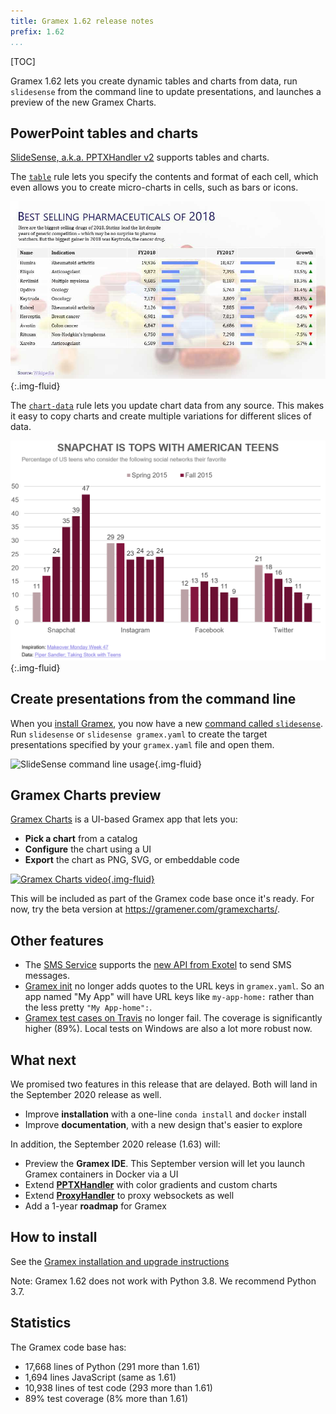 ```yaml
---
title: Gramex 1.62 release notes
prefix: 1.62
...
```


[TOC]

Gramex 1.62 lets you create dynamic tables and charts from data, run `slidesense` from the command
line to update presentations, and launches a preview of the new Gramex Charts.

## PowerPoint tables and charts

[SlideSense, a.k.a. PPTXHandler v2](../../pptxhandler/) supports tables and charts.

The [`table`](../../pptxhandler/#table) rule lets you specify the contents and format of each cell,
which even allows you to create micro-charts in cells, such as bars or icons.

![Table example](../../pptxhandler/table/output.jpg){:.img-fluid}

The [`chart-data`](../../pptxhandler/#chart) rule lets you update chart data from any source. This
makes it easy to copy charts and create multiple variations for different slices of data.

![Chart example](../../pptxhandler/chart/output.png){:.img-fluid}

## Create presentations from the command line

When you [install Gramex](../../install/), you now have a new [command called
`slidesense`](../../pptxhandler/#command-line). Run `slidesense` or `slidesense gramex.yaml` to
create the target presentations specified by your `gramex.yaml` file and open them.

![SlideSense command line usage](../../pptxhandler/slidesense-command-line.gif){.img-fluid}

## Gramex Charts preview

[Gramex Charts](https://gramener.com/gramexcharts/) is a UI-based Gramex app that lets you:

- **Pick a chart** from a catalog
- **Configure** the chart using a UI
- **Export** the chart as PNG, SVG, or embeddable code

[![Gramex Charts video](https://i.ytimg.com/vi/RC8sB6zy9gw/maxresdefault.jpg){.img-fluid}](https://youtu.be/RC8sB6zy9gw)

This will be included as part of the Gramex code base once it's ready. For now, try the beta version at <https://gramener.com/gramexcharts/>.

## Other features

- The [SMS Service](../../sms/) supports the [new API from Exotel](https://developer.exotel.com/) to send SMS messages.
- [Gramex init](../../init/) no longer adds quotes to the URL keys in `gramex.yaml`. So an app named "My App" will have URL keys like `my-app-home:` rather than the less pretty `"My App-home":`.
- [Gramex test cases on Travis](https://travis-ci.com/github/gramener/gramex/builds) no longer fail. The coverage is significantly higher (89%). Local tests on Windows are also a lot more robust now.

## What next

We promised two features in this release that are delayed. Both will land in the September 2020 release as well.

- Improve **installation** with a one-line `conda install` and `docker` install
- Improve **documentation**, with a new design that's easier to explore

In addition, the September 2020 release (1.63) will:

- Preview the **Gramex IDE**. This September version will let you launch Gramex containers in Docker via a UI
- Extend [**PPTXHandler**](../../pptxhandler/) with color gradients and custom charts
- Extend [**ProxyHandler**](../../proxyhandler/) to proxy websockets as well
- Add a 1-year **roadmap** for Gramex

## How to install

See the [Gramex installation and upgrade instructions](../../install/)

Note: Gramex 1.62 does not work with Python 3.8. We recommend Python 3.7.

## Statistics

The Gramex code base has:

- 17,668 lines of Python (291 more than 1.61)
- 1,694 lines JavaScript (same as 1.61)
- 10,938 lines of test code (293 more than 1.61)
- 89% test coverage (8% more than 1.61)
